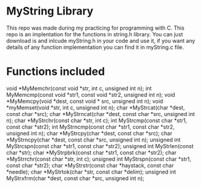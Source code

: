 # MyString Library
This repo was made during my practicing for programming with C.
This repo is an implentation for the functions in string.h library.
You can just download is and inlcude myString.h in your code and use it, if you want any details of any function implementation you can find it in myString.c file.
# Functions included
void *MyMemchr(const void *str, int c, unsigned int n);
int MyMemcmp(const void *str1, const void *str2, unsigned int n);
void *MyMemcpy(void *dest, const void * src, unsigned int n);
void *myMemset(void *str, int c, unsigned int n);
char *MyStrcat(char *dest, const char *src);
char *MyStrncat(char *dest, const char *src, unsigned int n);
char *MyStrchr(const char *str, int c);
int MyStrcmp(const char *str1, const char *str2);
int MyStrncmp(const char *str1, const char *str2, unsigned int n);
char *MyStrcpy(char *dest, const char *src);
char *MyStrncpy(char *dest, const char *src, unsigned int n);
unsigned int MyStrcspn(const char *str1, const char *str2);
unsigned int MyStrlen(const char *str);
char *MyStrpbrk(const char *str1, const char *str2);
char *MyStrrchr(const char *str, int c);
unsigned int MyStrspn(const char *str1, const char *str2);
char *MyStrstr(const char *haystack, const char *needle);
char *MyStrtok(char *str, const char *delim);
unsigned int MyStrxfrm(char *dest, const char *src, unsigned int n);
